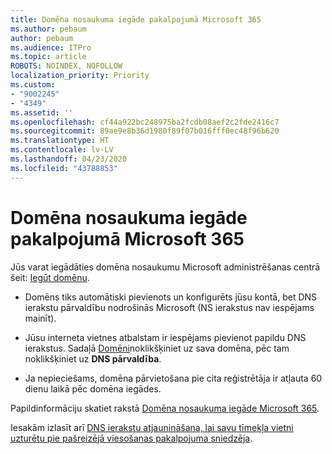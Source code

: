 ```yaml
---
title: Domēna nosaukuma iegāde pakalpojumā Microsoft 365
ms.author: pebaum
author: pebaum
ms.audience: ITPro
ms.topic: article
ROBOTS: NOINDEX, NOFOLLOW
localization_priority: Priority
ms.custom:
- "9002245"
- "4349"
ms.assetid: ''
ms.openlocfilehash: cf44a922bc248975ba2fcdb08aef2c2fde2416c7
ms.sourcegitcommit: 89ae9e8b36d1980f89f07b016fff0ec48f96b620
ms.translationtype: HT
ms.contentlocale: lv-LV
ms.lasthandoff: 04/23/2020
ms.locfileid: "43788853"
---
```

# <a name="buy-a-domain-name-in-microsoft-365"></a>Domēna nosaukuma iegāde pakalpojumā Microsoft 365

Jūs varat iegādāties domēna nosaukumu Microsoft administrēšanas centrā šeit: [Iegūt domēnu](https://admin.microsoft.com/Domains/Buy).

- Domēns tiks automātiski pievienots un konfigurēts jūsu kontā, bet DNS ierakstu pārvaldību nodrošinās Microsoft (NS ierakstus nav iespējams mainīt).

- Jūsu interneta vietnes atbalstam ir iespējams pievienot papildu DNS ierakstus.  Sadaļā [Domēni](https://admin.microsoft.com/AdminPortal/Home#/Domains)noklikšķiniet uz sava domēna, pēc tam noklikšķiniet uz **DNS pārvaldība**.

- Ja nepieciešams, domēna pārvietošana pie cita reģistrētāja ir atļauta 60 dienu laikā pēc domēna iegādes.

Papildinformāciju skatiet rakstā [Domēna nosaukuma iegāde Microsoft 365](https://docs.microsoft.com/microsoft-365/admin/get-help-with-domains/buy-a-domain-name?view=o365-worldwide).

Iesakām izlasīt arī [DNS ierakstu atjaunināšana, lai savu tīmekļa vietni uzturētu pie pašreizējā viesošanas pakalpojuma sniedzēja](https://docs.microsoft.com/alchemyinsights/update-dns-records-to-keep-your-website-with-your-current-hosting-provider-0).
